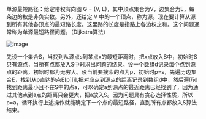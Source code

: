 单源最短路径：给定带权有向图 G = (V, E)，其中顶点集合为V，边集合为E，每条边的权是非负实数。另外，还给定 V 中的一个顶点，称为源。现在要计算从源到所有其他各顶点的最短路长度。这里路的长度是指路上各边权之和。这个问题通常称为单源最短路径问题。（Dijkstra算法）

![image](https://user-images.githubusercontent.com/55118194/192791109-ec916a79-85f3-4b8e-82be-28b8d60fb634.png)

先设一个集合S，当找到从源点s到某点x的最短距离时，把x点放入S中，初始时S只有源点，当所有点都放入S中时求出问题的结果。设一个数组d记录每个点到源点的距离，初始时都为无穷大。设当前要搜索的点为p，初始时p=s，先遍历边集合E，找到从p直达的点E[p][i],把对应点到源点的距离记录到数组d中，然后遍历d找到距离最小且不在S中的点a，可以确定a到源点的最近距离已经找到了，因为通过其他点到a点的距离只会更大，把a放入S。因为问题具有贪心选择性质，所以p=a，循环执行上述操作就能确定下一个点的最短路径，直到所有点都放入S算法结束。
